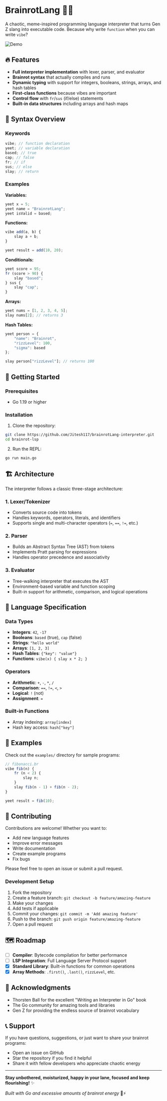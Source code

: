 # BrainrotLang 🧠💀

A chaotic, meme-inspired programming language interpreter that turns Gen Z slang into executable code. Because why write `function` when you can write `vibe`?

![Demo](demo.gif)

## 🔥 Features

- **Full interpreter implementation** with lexer, parser, and evaluator
- **Brainrot syntax** that actually compiles and runs
- **Dynamic typing** with support for integers, booleans, strings, arrays, and hash tables
- **First-class functions** because vibes are important
- **Control flow** with `fr`/`sus` (if/else) statements
- **Built-in data structures** including arrays and hash maps

## 🎯 Syntax Overview

### Keywords

```javascript
vibe; // function declaration
yeet; // variable declaration
based; // true
cap; // false
fr; // if
sus; // else
slay; // return
```

### Examples

**Variables:**

```javascript
yeet x = 5;
yeet name = "BrainrotLang";
yeet isValid = based;
```

**Functions:**

```javascript
vibe add(a, b) {
    slay a + b;
}

yeet result = add(10, 20);
```

**Conditionals:**

```javascript
yeet score = 95;
fr (score > 90) {
    slay "based";
} sus {
    slay "cap";
}
```

**Arrays:**

```javascript
yeet nums = [1, 2, 3, 4, 5];
slay nums[2]; // returns 3
```

**Hash Tables:**

```javascript
yeet person = {
    "name": "Brainrot",
    "rizzLevel": 100,
    "sigma": based
};

slay person["rizzLevel"]; // returns 100
```

## 🚀 Getting Started

### Prerequisites

- Go 1.19 or higher

### Installation

1. Clone the repository:

```bash
git clone https://github.com/Jitesh117/brainrotLang-interpreter.git
cd brainrot-lsp
```

2. Run the REPL:

```bash
go run main.go
```

## 🏗️ Architecture

The interpreter follows a classic three-stage architecture:

### 1. Lexer/Tokenizer

- Converts source code into tokens
- Handles keywords, operators, literals, and identifiers
- Supports single and multi-character operators (`=`, `==`, `!=`, etc.)

### 2. Parser

- Builds an Abstract Syntax Tree (AST) from tokens
- Implements Pratt parsing for expressions
- Handles operator precedence and associativity

### 3. Evaluator

- Tree-walking interpreter that executes the AST
- Environment-based variable and function scoping
- Built-in support for arithmetic, comparison, and logical operations

## 📝 Language Specification

### Data Types

- **Integers**: `42`, `-17`
- **Booleans**: `based` (true), `cap` (false)
- **Strings**: `"hello world"`
- **Arrays**: `[1, 2, 3]`
- **Hash Tables**: `{"key": "value"}`
- **Functions**: `vibe(x) { slay x * 2; }`

### Operators

- **Arithmetic**: `+`, `-`, `*`, `/`
- **Comparison**: `==`, `!=`, `<`, `>`
- **Logical**: `!` (not)
- **Assignment**: `=`

### Built-in Functions

- Array indexing: `array[index]`
- Hash key access: `hash["key"]`

## 🧪 Examples

Check out the `examples/` directory for sample programs:

```javascript
// fibonacci.br
vibe fib(n) {
    fr (n < 2) {
        slay n;
    }
    slay fib(n - 1) + fib(n - 2);
}

yeet result = fib(10);
```

## 🤝 Contributing

Contributions are welcome! Whether you want to:

- Add new language features
- Improve error messages
- Write documentation
- Create example programs
- Fix bugs

Please feel free to open an issue or submit a pull request.

### Development Setup

1. Fork the repository
2. Create a feature branch: `git checkout -b feature/amazing-feature`
3. Make your changes
4. Add tests if applicable
5. Commit your changes: `git commit -m 'Add amazing feature'`
6. Push to the branch: `git push origin feature/amazing-feature`
7. Open a pull request

## 🗺️ Roadmap

- [ ] **Compiler**: Bytecode compilation for better performance
- [ ] **LSP Integration**: Full Language Server Protocol support
- [x] **Standard Library**: Built-in functions for common operations
- [x] **Array Methods**: `.first()`, `.last()`, `rizzLevel`, etc.

## 🙏 Acknowledgments

- Thorsten Ball for the excellent "Writing an Interpreter in Go" book
- The Go community for amazing tools and libraries
- Gen Z for providing the endless source of brainrot vocabulary

## 📞 Support

If you have questions, suggestions, or just want to share your brainrot programs:

- Open an issue on GitHub
- Star the repository if you find it helpful
- Share it with fellow developers who appreciate chaotic energy

---

**Stay unbothered, moisturized, happy in your lane, focused and keep flourishing!** ✨

_Built with Go and excessive amounts of brainrot energy_ 🧠⚡
